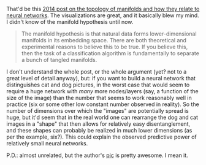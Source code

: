 <!--
.. title: Best URL of 2014
.. slug: best-url-of-2014
.. date: 2019-01-31 18:04:30 UTC+01:00
.. tags: ml
.. category: 
.. link: 
.. description: 
.. type: text
-->

That'd be this [2014 post on the topology of manifolds and how they relate to neural networks][1]. The visualizations are great, and it basically blew my mind. I didn't know of the manifold hypothesis until now.

> The manifold hypothesis is that natural data forms lower-dimensional manifolds in its embedding space. There are both theoretical and experimental reasons to believe this to be true. If you believe this, then the task of a classification algorithm is fundamentally to separate a bunch of tangled manifolds.

I don't understand the whole post, or the whole argument (yet? not to a great level of detail anyway), but: if you want to build a neural network that distinguishes cat and dog pictures, in the worst case that would seem to require a huge network with *many* more nodes/layers (say, a function of the size of the image) than the number that seems to work reasonably well in practice (six or some other low constant number observed in reality). So the number of dimensions over which the "images" are potentially spread is huge, but it'd seem that in the real world one can rearrange the dog and cat images in a "shape" that then allows for relatively easy disentanglement, and these shapes can probably be realized in much lower dimensions (as per the example, six?). This could explain the observed predictive power of relatively small neural networks.

P.D.: almost unrelated, but the author's [pic][2] is pretty awesome. I mean it.

[1]: http://colah.github.io/posts/2014-03-NN-Manifolds-Topology/
[2]: http://colah.github.io/about.html
